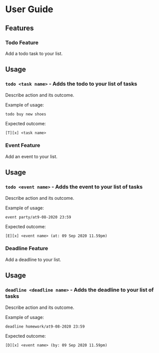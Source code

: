 # User Guide

## Features 

### Todo Feature
Add a todo task to your list.

## Usage

### `todo <task name>` - Adds the todo to your list of tasks

Describe action and its outcome.

Example of usage: 

`todo buy new shoes`

Expected outcome:

`[T][x] <task name>`

### Event Feature
Add an event to your list.

## Usage

### `todo <event name>` - Adds the event to your list of tasks

Describe action and its outcome.

Example of usage: 

`event party/at9-08-2020 23:59`

Expected outcome:

`[E][x] <event name> (at: 09 Sep 2020 11.59pm)`

### Deadline Feature
Add a deadline to your list.

## Usage

### `deadline <deadline name>` - Adds the deadline to your list of tasks

Describe action and its outcome.

Example of usage: 

`deadline homework/at9-08-2020 23:59`

Expected outcome:

`[D][x] <event name> (by: 09 Sep 2020 11.59pm)`

